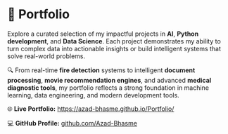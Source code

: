 
# 🚀 **Portfolio**

Explore a curated selection of my impactful projects in **AI**, **Python development**, and **Data Science**. Each project demonstrates my ability to turn complex data into actionable insights or build intelligent systems that solve real-world problems.

🔍 From real-time **fire detection** systems to intelligent **document processing**, **movie recommendation engines**, and advanced **medical diagnostic tools**, my portfolio reflects a strong foundation in machine learning, data engineering, and modern development tools.

🌐 **Live Portfolio:** https://azad-bhasme.github.io/Portfolio/

💻 **GitHub Profile:** [github.com/Azad-Bhasme](https://github.com/Azad-Bhasme)

